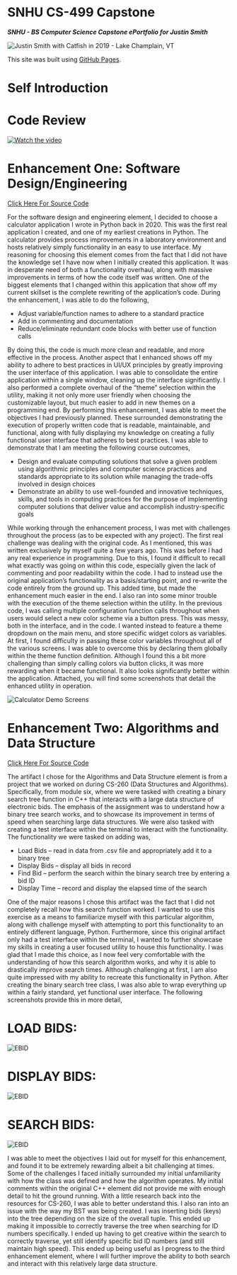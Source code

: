 # SNHU CS-499 Capstone
***SNHU - BS Computer Science Capstone ePortfolio for Justin Smith***

![Justin Smith with Catfish in 2019 - Lake Champlain, VT](./Pictures/catfish.jpg)

This site was built using [GitHub Pages](https://pages.github.com/).

# Self Introduction



# Code Review
[![Watch the video](https://img.youtube.com/vi/5JeJtqMttag/0.jpg)](https://www.youtube.com/watch?v=5JeJtqMttag)

# Enhancement One: Software Design/Engineering
[Click Here For Source Code](https://github.com/JurassicJaws1989/SNHU_CS499_Capstone/tree/main/Software_Engineering_and_Design)

For the software design and engineering element, I decided to choose a calculator application I wrote in Python back in 2020. This was the first real application I created, and one of my earliest creations in Python. The calculator provides process improvements in a laboratory environment and hosts relatively simply functionality in an easy to use interface. 
My reasoning for choosing this element comes from the fact that I did not have the knowledge set I have now when I initially created this application. It was in desperate need of both a functionality overhaul, along with massive improvements in terms of how the code itself was written. One of the biggest elements that I changed within this application that show off my current skillset is the complete rewriting of the application’s code. During the enhancement, I was able to do the following,
*	Adjust variable/function names to adhere to a standard practice
*	Add in commenting and documentation
*	Reduce/eliminate redundant code blocks with better use of function calls

By doing this, the code is much more clean and readable, and more effective in the process. 
Another aspect that I enhanced shows off my ability to adhere to best practices in UI/UX principles by greatly improving the user interface of this application. I was able to consolidate the entire application within a single window, cleaning up the interface significantly. I also performed a complete overhaul of the “theme” selection within the utility, making it not only more user friendly when choosing the customizable layout, but much easier to add in new themes on a programming end. 
By performing this enhancement, I was able to meet the objectives I had previously planned. These surrounded demonstrating the execution of properly written code that is readable, maintainable, and functional, along with fully displaying my knowledge on creating a fully functional user interface that adheres to best practices. I was able to demonstrate that I am meeting the following course outcomes,

* Design and evaluate computing solutions that solve a given problem using algorithmic principles and computer science practices and standards appropriate to its solution while managing the trade-offs involved in design choices
* Demonstrate an ability to use well-founded and innovative techniques, skills, and tools in computing practices for the purpose of implementing computer solutions that deliver value and accomplish industry-specific goals
  
While working through the enhancement process, I was met with challenges throughout the process (as to be expected with any project). The first real challenge was dealing with the original code. As I mentioned, this was written exclusively by myself quite a few years ago. This was before I had any real experience in programming. Due to this, I found it difficult to recall what exactly was going on within this code, especially given the lack of commenting and poor readability within the code. I had to instead use the original application’s functionality as a basis/starting point, and re-write the code entirely from the ground up. This added time, but made the enhancement much easier in the end. 
I also ran into some minor trouble with the execution of the theme selection within the utility. In the previous code, I was calling multiple configuration function calls throughout when users would select a new color scheme via a button press. This was messy, both in the interface, and in the code. I wanted instead to feature a theme dropdown on the main menu, and store specific widget colors as variables. At first, I found difficulty in passing these color variables throughout all of the various screens. I was able to overcome this by declaring them globally within the theme function definition. Although I found this a bit more challenging than simply calling colors via button clicks, it was more rewarding when it became functional. It also looks significantly better within the application. 
Attached, you will find some screenshots that detail the enhanced utility in operation. 

![Calculator Demo Screens](./Pictures/Calc_Demo.JPG)

# Enhancement Two: Algorithms and Data Structure
[Click Here For Source Code](https://github.com/JurassicJaws1989/SNHU_CS499_Capstone/tree/main/Algorithms_and_Data_Structures)

The artifact I chose for the Algorithms and Data Structure element is from a project that we worked on during CS-260 (Data Structures and Algorithms). Specifically, from module six, where we were tasked with creating a binary search tree function in C++ that interacts with a large data structure of electronic bids. The emphasis of the assignment was to understand how a binary tree search works, and to showcase its improvement in terms of speed when searching large data structures. We were also tasked with creating a test interface within the terminal to interact with the functionality. The functionality we were tasked on adding was,
*	Load Bids – read in data from .csv file and appropriately add it to a binary tree
*	Display Bids – display all bids in record
*	Find Bid – perform the search within the binary search tree by entering a bid ID
*	Display Time – record and display the elapsed time of the search

One of the major reasons I chose this artifact was the fact that I did not completely recall how this search function worked. I wanted to use this exercise as a means to familiarize myself with this particular algorithm, along with challenge myself with attempting to port this functionality to an entirely different language, Python. Furthermore, since this original artifact only had a test interface within the terminal, I wanted to further showcase my skills in creating a user focused utility to house this functionality. I was glad that I made this choice, as I now feel very comfortable with the understanding of how this search algorithm works, and why it is able to drastically improve search times. Although challenging at first, I am also quite impressed with my ability to recreate this functionality in Python.
After creating the binary search tree class, I was also able to wrap everything up within a fairly standard, yet functional user interface. The following screenshots provide this in more detail,

# LOAD BIDS:
![EBID](./Pictures/Load_Bids.png)

# DISPLAY BIDS:
![EBID](./Pictures/Display_Bids.png)

# SEARCH BIDS:
![EBID](./Pictures/Search_Bids.png)

I was able to meet the objectives I laid out for myself for this enhancement, and found it to be extremely rewarding albeit a bit challenging at times. Some of the challenges I faced initially surrounded my initial unfamiliarity with how the class was defined and how the algorithm operates. My initial comments within the original C++ element did not provide me with enough detail to hit the ground running. With a little research back into the resources for CS-260, I was able to better understand this. I also ran into an issue with the way my BST was being created. I was inserting bids (keys) into the tree depending on the size of the overall tuple. This ended up making it impossible to correctly traverse the tree when searching for ID numbers specifically. I ended up having to get creative within the search to correctly traverse, yet still identify specific bid ID numbers (and still maintain high speed). This ended up being useful as I progress to the third enhancement element, where I will further improve the ability to both search and interact with this relatively large data structure. 

